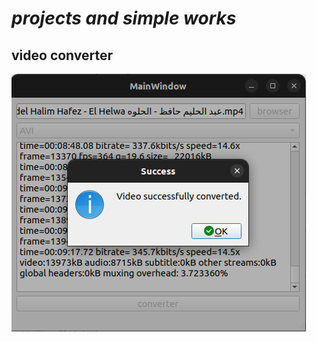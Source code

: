 # _projects and simple works_<br>
## **video converter**
![this an image of video converter in action](https://github.com/ahmedasadmin/Qtexamples/blob/main/Screenshot%20from%202024-03-05%2022-52-27.png)
